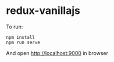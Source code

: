 # redux-vanillajs

To run:
```
npm install
npm run serve
```

And open [http://localhost:9000](http://localhost:9000) in browser
